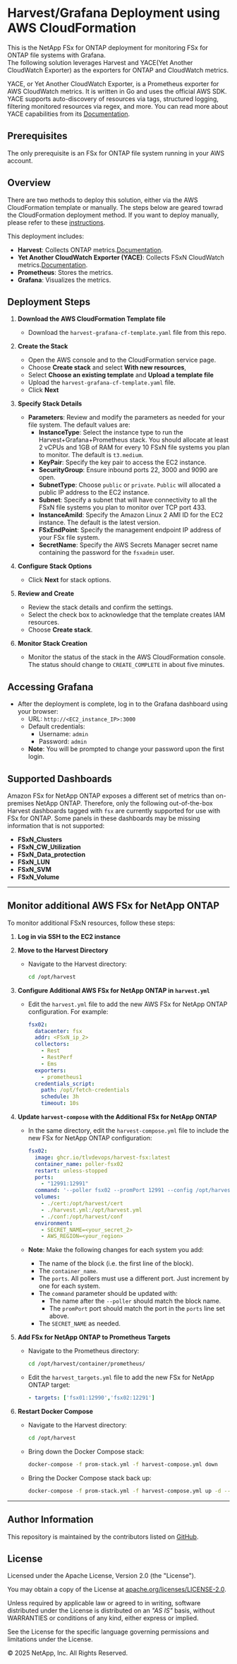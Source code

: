 # Harvest/Grafana Deployment using AWS CloudFormation
This is the NetApp FSx for ONTAP deployment for monitoring FSx for ONTAP file systems with Grafana.  
The following solution leverages Harvest and YACE(Yet Another CloudWatch Exporter) as the exporters for ONTAP and CloudWatch metrics.

YACE, or Yet Another CloudWatch Exporter, is a Prometheus exporter for AWS CloudWatch metrics. It is written in
Go and uses the official AWS SDK. YACE supports auto-discovery of resources via tags, structured logging,
filtering monitored resources via regex, and more. You can read more about YACE capabilities from its
[Documentation](https://github.com/prometheus-community/yet-another-cloudwatch-exporter).

## Prerequisites
The only prerequisite is an FSx for ONTAP file system running in your AWS account.

## Overview

There are two methods to deploy this solution, either via the AWS CloudFormation template or manually.
The steps below are geared towrad the CloudFormation deployment method. If you want to deploy manually,
please refer to these [instructions](README-Manual.md).

This deployment includes:
- **Harvest**: Collects ONTAP metrics.[Documentation](https://github.com/NetApp/harvest).
- **Yet Another CloudWatch Exporter (YACE)**: Collects FSxN CloudWatch metrics.[Documentation](https://github.com/prometheus-community/yet-another-cloudwatch-exporter).
- **Prometheus**: Stores the metrics.
- **Grafana**: Visualizes the metrics.

## Deployment Steps

1. **Download the AWS CloudFormation Template file**
   - Download the `harvest-grafana-cf-template.yaml` file from this repo.

2. **Create the Stack**
   - Open the AWS console and to the CloudFormation service page.
   - Choose **Create stack** and select **With new resources**, 
   - Select **Choose an existing template** and **Upload a template file** 
   - Upload the `harvest-grafana-cf-template.yaml` file.
   - Click **Next**

3. **Specify Stack Details**
   - **Parameters**: Review and modify the parameters as needed for your file system. The default values are:
     - **InstanceType**: Select the instance type to run the Harvest+Grafana+Prometheus stack. You should allocate at least 2 vCPUs and 1GB of RAM for every 10 FSxN file systems you plan to monitor. The default is `t3.medium`.
     - **KeyPair**: Specify the key pair to access the EC2 instance.
     - **SecurityGroup**: Ensure inbound ports 22, 3000 and 9090 are open.
     - **SubnetType**: Choose `public` or `private`. `Public` will allocated a public IP address to the EC2 instance.
     - **Subnet**: Specify a subnet that will have connectivity to all the FSxN file systems you plan to monitor over TCP port 433.
     - **InstanceAmiId**: Specify the Amazon Linux 2 AMI ID for the EC2 instance. The default is the latest version.
     - **FSxEndPoint**: Specify the management endpoint IP address of your FSx file system.
     - **SecretName**: Specify the AWS Secrets Manager secret name containing the password for the `fsxadmin` user.

4. **Configure Stack Options**
   - Click **Next** for stack options.

5. **Review and Create**
   - Review the stack details and confirm the settings.
   - Select the check box to acknowledge that the template creates IAM resources.
   - Choose **Create stack**.

6. **Monitor Stack Creation**
   - Monitor the status of the stack in the AWS CloudFormation console. The status should change to `CREATE_COMPLETE` in about five minutes.

## Accessing Grafana

- After the deployment is complete, log in to the Grafana dashboard using your browser:
  - URL: `http://<EC2_instance_IP>:3000`
  - Default credentials:
    - Username: `admin`
    - Password: `admin`
  - **Note**: You will be prompted to change your password upon the first login.

## Supported Dashboards

Amazon FSx for NetApp ONTAP exposes a different set of metrics than on-premises NetApp ONTAP. 
Therefore, only the following out-of-the-box Harvest dashboards tagged with `fsx` are currently supported for use with FSx for ONTAP. 
Some panels in these dashboards may be missing information that is not supported:

- **FSxN_Clusters**
- **FSxN_CW_Utilization**
- **FSxN_Data_protection**
- **FSxN_LUN**
- **FSxN_SVM**
- **FSxN_Volume**

---

## Monitor additional AWS FSx for NetApp ONTAP

To monitor additional FSxN resources, follow these steps:

1. **Log in via SSH to the EC2 instance**

2. **Move to the Harvest Directory**
   - Navigate to the Harvest directory:
     ```bash
     cd /opt/harvest
     ```

3. **Configure Additional AWS FSx for NetApp ONTAP in `harvest.yml`**
   - Edit the `harvest.yml` file to add the new AWS FSx for NetApp ONTAP configuration. For example:
   
     ```yaml
     fsx02:
       datacenter: fsx
       addr: <FSxN_ip_2>
       collectors:
         - Rest
         - RestPerf
         - Ems
       exporters:
         - prometheus1
       credentials_script:
         path: /opt/fetch-credentials
         schedule: 3h
         timeout: 10s
     ```

4. **Update `harvest-compose` with the Additional FSx for NetApp ONTAP**
   - In the same directory, edit the `harvest-compose.yml` file to include the new FSx for NetApp ONTAP configuration:
	 
	 ```yaml
     fsx02:
       image: ghcr.io/tlvdevops/harvest-fsx:latest
       container_name: poller-fsx02
       restart: unless-stopped
       ports:
         - "12991:12991"
       command: '--poller fsx02 --promPort 12991 --config /opt/harvest.yml'
       volumes:
         - ./cert:/opt/harvest/cert
         - ./harvest.yml:/opt/harvest.yml
         - ./conf:/opt/harvest/conf
       environment:
         - SECRET_NAME=<your_secret_2>
         - AWS_REGION=<your_region>
     ```
   - **Note**: Make the following changes for each system you add:

       - The name of the block (i.e. the first line of the block).
       - The `container_name`.
       - The `ports`. All pollers must use a different port. Just increment by one for each system.
       - The `command` parameter should be updated with:
           - The name after the `--poller` should match the block name.
           - The `promPort` port should match the port in the `ports` line set above.
       - The `SECRET_NAME` as needed.

5. **Add FSx for NetApp ONTAP to Prometheus Targets**
    - Navigate to the Prometheus directory:
      ```bash
      cd /opt/harvest/container/prometheus/
      ```
    - Edit the `harvest_targets.yml` file to add the new FSx for NetApp ONTAP target:
      ```yaml
      - targets: ['fsx01:12990','fsx02:12291']
      ```

6. **Restart Docker Compose**
    - Navigate to the Harvest directory:
	  ```bash
	  cd /opt/harvest
	  ``` 
    - Bring down the Docker Compose stack:
      ```bash
      docker-compose -f prom-stack.yml -f harvest-compose.yml down
      ```
    - Bring the Docker Compose stack back up:
      ```bash
      docker-compose -f prom-stack.yml -f harvest-compose.yml up -d --remove-orphans
      ```

---

## Author Information

This repository is maintained by the contributors listed on [GitHub](https://github.com/NetApp/FSx-ONTAP-utils/graphs/contributors).

## License

Licensed under the Apache License, Version 2.0 (the "License").

You may obtain a copy of the License at [apache.org/licenses/LICENSE-2.0](http://www.apache.org/licenses/LICENSE-2.0).

Unless required by applicable law or agreed to in writing, software distributed under the License is distributed on an _"AS IS"_ basis, without WARRANTIES or conditions of any kind, either express or implied.

See the License for the specific language governing permissions and limitations under the License.

© 2025 NetApp, Inc. All Rights Reserved.
